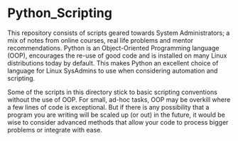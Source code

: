 # Python_Scripting
This repository consists of scripts geared towards System Administrators; a mix of notes from online courses, real life problems 
and mentor recommendations. Python is an Object-Oriented Programming language (OOP), encourages the re-use of good code and is 
installed on many Linux distributions today by default. This makes Python an excellent choice of language for Linux SysAdmins to 
use when considering automation and scripting. 

Some of the scripts in this directory stick to basic scripting conventions without the use of OOP. For small, ad-hoc tasks, OOP 
may be overkill where a few lines of code is exceptional. But if there is any possibility that a program you are writing will be
scaled up (or out) in the future, it would be wise to consider advanced methods that allow your code to process bigger problems 
or integrate with ease. 
